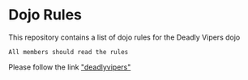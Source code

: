 Dojo Rules
==========

This repository contains a list of dojo rules for the Deadly Vipers dojo


```
All members should read the rules
```

Please follow the link ["deadlyvipers"]("https://github.com/deadlyvipers")
